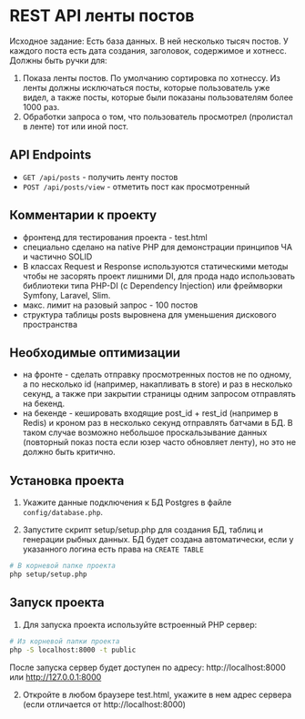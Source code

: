 # REST API ленты постов
Исходное задание: Есть база данных. В ней несколько тысяч постов. У каждого поста есть дата создания, заголовок, содержимое и хотнесс. Должны быть ручки для: 

1) Показа ленты постов. По умолчанию сортировка по хотнессу. Из ленты должны исключаться посты, которые пользователь уже видел, а также посты, которые были показаны пользователям более 1000 раз. 
2) Обработки запроса о том, что пользователь просмотрел (пролистал в ленте) тот или иной пост. 

## API Endpoints

- `GET /api/posts` - получить ленту постов
- `POST /api/posts/view` - отметить пост как просмотренный

## Комментарии к проекту
- фронтенд для тестирования проекта - test.html
- специально сделано на native PHP для демонстрации принципов ЧА и частично SOLID
- В классах Request и Response используются статическими методы чтобы не засорять проект лишними DI, для прода надо использовать библиотеки типа PHP-DI (с Dependency Injection) или фреймворки Symfony, Laravel, Slim.
- макс. лимит на разовый запрос - 100 постов
- структура таблицы posts выровнена для уменьшения дискового пространства

## Необходимые оптимизации
- на фронте - сделать отправку просмотренных постов не по одному, а по несколько id (например, накапливать в store) и раз в несколько секунд, а также при закрытии страницы одним запросом отправлять на бекенд.
- на бекенде - кешировать входящие post_id + rest_id (например в Redis) и кроном раз в несколько секунд отправлять батчами в БД. В таком случае возможно небольшое проскальзывание данных (повторный показ поста если юзер часто обновляет ленту), но это не должно быть критично.

## Установка проекта
1. Укажите данные подключения к БД Postgres в файле ```config/database.php```.

2. Запустите скрипт setup/setup.php для создания БД, таблиц и генерации рыбных данных. БД будет создана автоматически, если у указанного логина есть права на ```CREATE TABLE```
```bash
# В корневой папке проекта
php setup/setup.php
```

## Запуск проекта

1. Для запуска проекта используйте встроенный PHP сервер:

```bash
# Из корневой папки проекта
php -S localhost:8000 -t public
```
После запуска сервер будет доступен по адресу: http://localhost:8000 или http://127.0.0.1:8000

2. Откройте в любом браузере test.html, укажите в нем адрес сервера (если отличается от http://localhost:8000)
